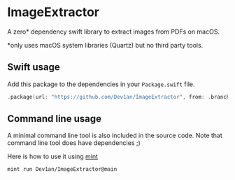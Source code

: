 # ImageExtractor

A zero* dependency swift library to extract images from PDFs on macOS.

*only uses macOS system libraries (Quartz) but no third party tools.

## Swift usage

Add this package to the dependencies in your `Package.swift` file.
```swift
.package(url: "https://github.com/Dev1an/ImageExtractor", from: .branch("main")),
```

## Command line usage

A minimal command line tool is also included in the source code. Note that command line tool does have dependencies ;)

Here is how to use it using [mint](https://github.com/yonaskolb/Mint)
```sh
mint run Dev1an/ImageExtractor@main
```
